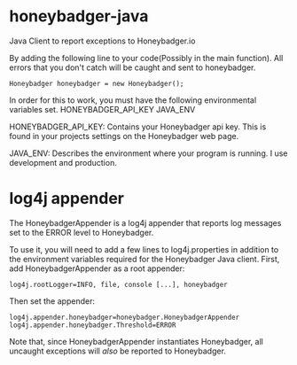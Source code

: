 honeybadger-java
================

Java Client to report exceptions to Honeybadger.io

By adding the following line to your code(Possibly in the main function). All errors that you don't catch will be caught and sent to honeybadger.

    Honeybadger honeybadger = new Honeybadger();

In order for this to work, you must have the following environmental variables set.
    HONEYBADGER_API_KEY
    JAVA_ENV

HONEYBADGER_API_KEY: Contains your Honeybadger api key. This is found in your projects settings on the Honeybadger web page.

JAVA_ENV: Describes the environment where your program is running. I use development and production.


log4j appender
==============

The HoneybadgerAppender is a log4j appender that reports log messages set to the ERROR level to Honeybadger.

To use it, you will need to add a few lines to log4j.properties in addition to the environment variables
required for the Honeybadger Java client. First, add HoneybadgerAppender as a root appender:

    log4j.rootLogger=INFO, file, console [...], honeybadger

Then set the appender:

    log4j.appender.honeybadger=honeybadger.HoneybadgerAppender
    log4j.appender.honeybadger.Threshold=ERROR

Note that, since HoneybadgerAppender instantiates Honeybadger, all uncaught exceptions will *also* be reported to Honeybadger.
